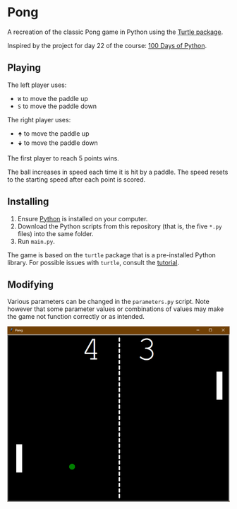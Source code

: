 # Pong
A recreation of the classic Pong game in Python using the [Turtle package](https://docs.python.org/3/library/turtle.html).

Inspired by the project for day 22 of the course: [100 Days of Python](https://100daysofpython.dev/).

## Playing

The left player uses:
- `W` to move the paddle up
- `S` to move the paddle down

The right player uses:
- `🠉` to move the paddle up
- `🠋` to move the paddle down

The first player to reach 5 points wins.

The ball increases in speed each time it is hit by a paddle. The speed resets to the starting speed after each point is scored.

## Installing

1. Ensure [Python](https://www.python.org/) is installed on your computer.
2. Download the Python scripts from this repository (that is, the five `*.py` files) into the same folder.
3. Run `main.py`.

The game is based on the `turtle` package that is a pre-installed Python library. For possible issues with `turtle`, consult the [tutorial](https://docs.python.org/3/library/turtle.html).

## Modifying

Various parameters can be changed in the `parameters.py` script. Note however that some parameter values or combinations of values may make the game not function correctly or as intended. 

![alt text](game-screen-shot.png)